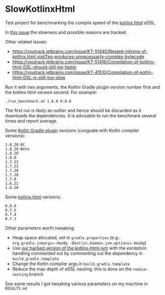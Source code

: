 SlowKotlinxHtml
===============

Test project for benchmarking the compile speed of the [kotlinx.html](https://github.com/Kotlin/kotlinx.html) eDSL.

In [this issue](https://github.com/Kotlin/kotlinx.html/issues/204) the slowness and possible reasons are tracked.

Other related issues:

  * https://youtrack.jetbrains.com/issue/KT-51445/Nested-inlining-of-kotlinx.html.visitTag-produces-unnecessarily-complex-bytecode
  * https://youtrack.jetbrains.com/issue/KT-51416/Compilation-of-kotlinx-html-DSL-should-still-be-faster
  * https://youtrack.jetbrains.com/issue/KT-41510/Compilation-of-kotlin-html-DSL-is-still-too-slow

Run it with two arguments, the Kotlini Gradle plugin version number first and the kotlinx.html version second. For example:

    ./run_benchmark.sh 1.6.0 0.8.0

The first run is likely an outlier and hence should be discarded as it downloads the dependencies.
It is advisable to run the benchmark several times and report average.

Some [Kotlin Gradle plugin](https://plugins.gradle.org/plugin/org.jetbrains.kotlin.jvm) versions (conguate with Kotlin compiler versions):

    1.8.20-RC
    1.8.20-Beta
    1.8.10
    1.8.0
    1.7.22
    1.7.21
    1.7.20
    1.7.10
    1.7.0
    1.6.21
    1.6.20

Some [kotlinx.html](https://central.sonatype.com/artifact/org.jetbrains.kotlinx/kotlinx-html/0.8.1/versions) versions:

    0.8.0
    0.7.5
    0.7.4
    0.7.3

Other parameters worth tweaking:

  * Heap space allocated, set in `gradle.properties` (e.g.: `org.gradle.jvmargs=-Xmx8g -Dkotlin.daemon.jvm.options=-Xmx6g`)
  * Use [our hacked version of the kotlinx-html-jvm](https://github.com/Stager-Software/kotlinx.html/) with the exception handling commented out by commenting out the dependency in `build.gradle.template`
  * Change the Kotlin compiler args in `build.gradle.template`
  * Reduce the max depth of eDSL nesting, this is done on the `reduce-nesting` branch

See some results I got tweaking various parameters on my machine in `RESULTS.md`
